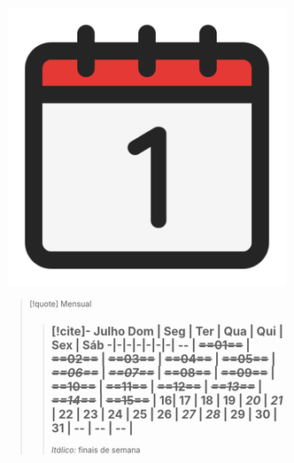 ![image](.attachments/200f9579b97a40474992ae624fd8b13884f54a7c.png) 
---
> [!quote] Mensual
> > [!cite]- Julho
> > Dom | Seg | Ter | Qua | Qui | Sex | Sáb
> > -|-|-|-|-|-|-|
> > -- | ~~==01==~~ | ~~==02==~~ | ~~==03==~~ | ~~==04==~~ | ~~==05==~~ | ~~_==06==_~~ |
> > ~~_==07==_~~ | ~~==08==~~ | ~~==09==~~ | ~~==10==~~ | ~~==11==~~ | ~~==12==~~ | ~~_==13==_~~ |
> > ~~_==14==_~~ | ~~==15==~~ | 16| 17 | 18 | 19 | _20_ |
> > _21_ | 22 | 23 | 24 | 25 | 26 | _27_ |
> > _28_ | 29 | 30 | 31 | -- | -- | -- |
> > ---
> > _Itálico:_ finais de semana

